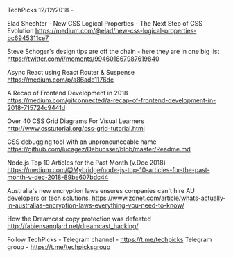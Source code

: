 TechPicks 12/12/2018 -

Elad Shechter - New CSS Logical Properties - The Next Step of CSS Evolution
https://medium.com/@elad/new-css-logical-properties-bc6945311ce7

Steve Schoger's design tips are off the chain - here they are in one big list
https://twitter.com/i/moments/994601867987619840

Async React using React Router & Suspense
https://medium.com/p/a86ade1176dc

A Recap of Frontend Development in 2018
https://medium.com/gitconnected/a-recap-of-frontend-development-in-2018-715724c9441d

Over 40 CSS Grid Diagrams For Visual Learners
http://www.csstutorial.org/css-grid-tutorial.html

CSS debugging tool with an unpronounceable name
https://github.com/lucagez/Debucsser/blob/master/Readme.md

Node.js Top 10 Articles for the Past Month (v.Dec 2018)
https://medium.com/@Mybridge/node-js-top-10-articles-for-the-past-month-v-dec-2018-89be607bdc44

Australia's new encryption laws ensures companies can't hire AU developers or tech solutions.
https://www.zdnet.com/article/whats-actually-in-australias-encryption-laws-everything-you-need-to-know/

How the Dreamcast copy protection was defeated
http://fabiensanglard.net/dreamcast_hacking/

Follow TechPicks -
Telegram channel - https://t.me/techpicks
Telegram group - https://t.me/techpicksgroup